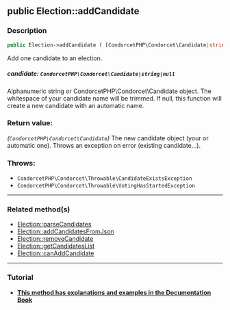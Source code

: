 ## public Election::addCandidate

### Description    

```php
public Election->addCandidate ( [CondorcetPHP\Condorcet\Candidate|string|null $candidate = null] ): CondorcetPHP\Condorcet\Candidate
```

Add one candidate to an election.
    

##### **candidate:** *```CondorcetPHP\Condorcet\Candidate|string|null```*   
Alphanumeric string or CondorcetPHP\Condorcet\Candidate object. The whitespace of your candidate name will be trimmed. If null, this function will create a new candidate with an automatic name.    


### Return value:   

*(```CondorcetPHP\Condorcet\Candidate```)* The new candidate object (your or automatic one). Throws an exception on error (existing candidate...).



### Throws:   

* ```CondorcetPHP\Condorcet\Throwable\CandidateExistsException```
* ```CondorcetPHP\Condorcet\Throwable\VotingHasStartedException```

---------------------------------------

### Related method(s)      

* [Election::parseCandidates](../Election%20Class/public%20Election--parseCandidates.md)    
* [Election::addCandidatesFromJson](../Election%20Class/public%20Election--addCandidatesFromJson.md)    
* [Election::removeCandidate](../Election%20Class/public%20Election--removeCandidate.md)    
* [Election::getCandidatesList](../Election%20Class/public%20Election--getCandidatesList.md)    
* [Election::canAddCandidate](../Election%20Class/public%20Election--canAddCandidate.md)    

---------------------------------------

### Tutorial

* **[This method has explanations and examples in the Documentation Book](https://condorcetphp.github.io/Documentation-Book/#/3.AsPhpLibrary/4.Candidates)**    
